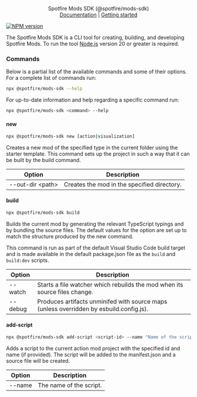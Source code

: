 <p align="center">
Spotfire Mods SDK (@spotfire/mods-sdk)
<br>
<a href="https://spotfiresoftware.github.io/spotfire-mods/">Documentation</a> |
<a href="https://spotfiresoftware.github.io/spotfire-mods/docs/getting-started/">Getting started</a>
</p>

[![NPM version][npm-image]][npm-url]

The Spotfire Mods SDK is a CLI tool for creating, building, and developing Spotfire Mods.
To run the tool [Node.js](https://nodejs.org/) version 20 or greater is required.

### Commands

Below is a partial list of the available commands and some of their options.
For a complete list of commands run:

```sh
npx @spotfire/mods-sdk --help
```

For up-to-date information and help regarding a specific command run:

```sh
npx @spotfire/mods-sdk <command> --help
```

#### new

```sh
npx @spotfire/mods-sdk new [action|visualization]
```

Creates a new mod of the specified type in the current folder using the starter template.
This command sets up the project in such a way that it can be built by the build command.

| Option             | Description                                 |
| ------------------ | ------------------------------------------- |
| --out-dir \<path\> | Creates the mod in the specified directory. |

#### build

```sh
npx @spotfire/mods-sdk build
```

Builds the current mod by generating the relevant TypeScript typings and by bundling the source files.
The default values for the option are set up to match the structure produced by the new command.

This command is run as part of the default Visual Studio Code build target and is made available in the default package.json file as the `build` and `build:dev` scripts.

| Option  | Description                                                                             |
| ------- | --------------------------------------------------------------------------------------- |
| --watch | Starts a file watcher which rebuilds the mod when its source files change.              |
| --debug | Produces artifacts unminifed with source maps (unless overridden by esbuild.config.js). |

#### add-script

```sh
npx @spotfire/mods-sdk add-script <script-id> --name "Name of the script"
```

Adds a script to the current action mod project with the specified id and name (if provided).
The script will be added to the manifest.json and a source file will be created.

| Option | Description             |
| ------ | ----------------------- |
| --name | The name of the script. |

[npm-url]: https://www.npmjs.com/package/@spotfire/mods-sdk
[npm-image]: https://img.shields.io/npm/v/gulp.svg?style=flat-square
